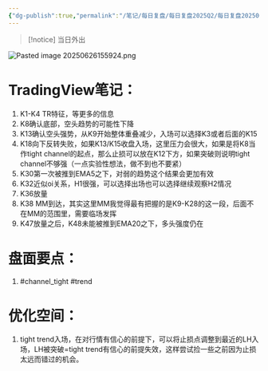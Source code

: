```yaml
---
{"dg-publish":true,"permalink":"/笔记/每日复盘/每日复盘2025Q2/每日复盘202506/20250624/"}
---
```


>[!notice] 当日外出




![Pasted image 20250626155924.png](/img/user/%E5%9B%BE%E7%89%87%E5%AD%98%E6%94%BE%E5%9C%B0/Pasted%20image%2020250626155924.png)
# TradingView笔记：
1. K1-K4 TR特征，等更多的信息
2. K8确认底部，空头趋势的可能性下降
3. K13确认空头强势，从K9开始整体重叠减少，入场可以选择K3或者后面的K15
4. K18向下反转失败，如果K13/K15收盘入场，这里压力会很大，如果是将K8当作tight channel的起点，那么止损可以放在K12下方，如果突破则说明tight channel不够强（一点实验性想法，做不到也不要紧）
5. K30第一次被推到EMA5之下，对弱的趋势这个结果会更加有效
6. K32近似oi关系，H1很强，可以选择出场也可以选择继续观察H2情况
7. K36放量
8. K38 MM到达，其实这里MM我觉得最有把握的是K9-K28的这一段，后面不在MM的范围里，需要临场发挥
9. K47放量之后，K48未能被推到EMA20之下，多头强度仍在
# 盘面要点：
1. #channel_tight #trend 
# 优化空间：
1. tight trend入场，在对行情有信心的前提下，可以将止损点调整到最近的LH入场，LH被突破=tight trend有信心的前提失效，这样尝试捡一些之前因为止损太远而错过的机会。
